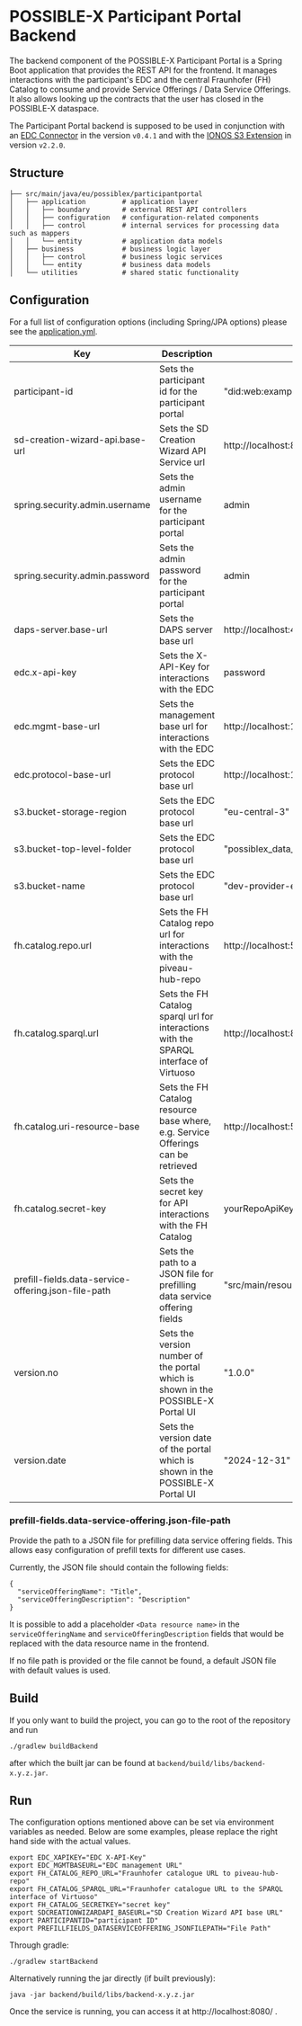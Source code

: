 # POSSIBLE-X Participant Portal Backend

The backend component of the POSSIBLE-X Participant Portal is a Spring Boot application that provides the REST API for
the frontend. It manages interactions with the participant's EDC and the central Fraunhofer (FH) Catalog to consume and
provide Service Offerings / Data Service Offerings. It also allows looking up the contracts that the user has closed in
the POSSIBLE-X dataspace.

The Participant Portal backend is supposed to be used in conjunction with
an [EDC Connector](https://github.com/eclipse-edc/Connector) in the version `v0.4.1` and with
the [IONOS S3 Extension](https://github.com/Digital-Ecosystems/edc-ionos-s3/) in version `v2.2.0`.

## Structure

```
├── src/main/java/eu/possiblex/participantportal
│   ├── application         # application layer
│   │   ├── boundary        # external REST API controllers
│   │   ├── configuration   # configuration-related components
│   │   ├── control         # internal services for processing data such as mappers
│   │   └── entity          # application data models
│   ├── business            # business logic layer
│   │   ├── control         # business logic services
│   │   └── entity          # business data models
│   └── utilities           # shared static functionality
```

## Configuration

For a full list of configuration options (including Spring/JPA options) please see the
[application.yml](src/main/resources/application.yml).

| Key                                                 | Description                                                                           | Default                                                    |
|-----------------------------------------------------|---------------------------------------------------------------------------------------|------------------------------------------------------------|
| participant-id                                      | Sets the participant id for the participant portal                                    | "did:web:example-organization.eu"                          |
| sd-creation-wizard-api.base-url                     | Sets the SD Creation Wizard API Service url                                           | http://localhost:8085                                      |
| spring.security.admin.username                      | Sets the admin username for the participant portal                                    | admin                                                      |
| spring.security.admin.password                      | Sets the admin password for the participant portal                                    | admin                                                      |
| daps-server.base-url                                | Sets the DAPS server base url                                                         | http://localhost:4567                                      |
| edc.x-api-key                                       | Sets the X-API-Key for interactions with the EDC                                      | password                                                   |
| edc.mgmt-base-url                                   | Sets the management base url for interactions with the EDC                            | http://localhost:19193/management                          |
| edc.protocol-base-url                               | Sets the EDC protocol base url                                                        | http://localhost:19194/protocol                            |
| s3.bucket-storage-region                            | Sets the EDC protocol base url                                                        | "eu-central-3"                                             |
| s3.bucket-top-level-folder                          | Sets the EDC protocol base url                                                        | "possiblex_data_transfers"                                 |
| s3.bucket-name                                      | Sets the EDC protocol base url                                                        | "dev-provider-edc-bucket-possible-31952746"                |
| fh.catalog.repo.url                                 | Sets the FH Catalog repo url for interactions with the piveau-hub-repo                | http://localhost:5081/                                     |
| fh.catalog.sparql.url                               | Sets the FH Catalog sparql url for interactions with the SPARQL interface of Virtuoso | http://localhost:8890/sparql/                              |
| fh.catalog.uri-resource-base                        | Sets the FH Catalog resource base where, e.g. Service Offerings can be retrieved      | http://localhost:5081/resources/                           |
| fh.catalog.secret-key                               | Sets the secret key for API interactions with the FH Catalog                          | yourRepoApiKey                                             |
| prefill-fields.data-service-offering.json-file-path | Sets the path to a JSON file for prefilling data service offering fields              | "src/main/resources/prefillFieldsDataServiceOffering.json" |
| version.no                                          | Sets the version number of the portal which is shown in the POSSIBLE-X Portal UI      | "1.0.0"                                                    |
| version.date                                        | Sets the version date of the portal which is shown in the POSSIBLE-X Portal UI        | "2024-12-31"                                               |

### prefill-fields.data-service-offering.json-file-path

Provide the path to a JSON file for prefilling data service offering fields. This allows easy configuration of prefill
texts for different use cases.

Currently, the JSON file should contain the following fields:

```
{
  "serviceOfferingName": "Title",
  "serviceOfferingDescription": "Description"
}
```

It is possible to add a placeholder `<Data resource name>` in the `serviceOfferingName` and `serviceOfferingDescription`
fields that would be replaced with the data resource name in the frontend.

If no file path is provided or the file cannot be found, a default JSON file with default values is used.

## Build

If you only want to build the project, you can go to the root of the repository and run

```
./gradlew buildBackend
```

after which the built jar can be found at `backend/build/libs/backend-x.y.z.jar`.

## Run

The configuration options mentioned above can be set via environment variables as needed.
Below are some examples, please replace the right hand side with the actual values.

```
export EDC_XAPIKEY="EDC X-API-Key"
export EDC_MGMTBASEURL="EDC management URL"
export FH_CATALOG_REPO_URL="Fraunhofer catalogue URL to piveau-hub-repo"
export FH_CATALOG_SPARQL_URL="Fraunhofer catalogue URL to the SPARQL interface of Virtuoso"
export FH_CATALOG_SECRETKEY="secret key"
export SDCREATIONWIZARDAPI_BASEURL="SD Creation Wizard API base URL"
export PARTICIPANTID="participant ID"
export PREFILLFIELDS_DATASERVICEOFFERING_JSONFILEPATH="File Path"
```

Through gradle:

```
./gradlew startBackend
```

Alternatively running the jar directly (if built previously):

```
java -jar backend/build/libs/backend-x.y.z.jar
```

Once the service is running, you can access it at http://localhost:8080/ .